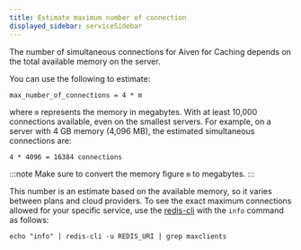 ```yaml
---
title: Estimate maximum number of connection
displayed_sidebar: serviceSidebar
---
```


The number of simultaneous connections for Aiven for Caching depends on the total available memory on the server.


You can use the following to estimate:

```plaintext
max_number_of_connections = 4 * m
```

where `m` represents the memory in megabytes. With at least 10,000
connections available, even on the smallest servers. For example, on a
server with 4 GB memory (4,096 MB), the estimated simultaneous connections are:

```plaintext
4 * 4096 = 16384 connections
```

:::note
Make sure to convert the memory figure `m` to megabytes.
:::

This number is an estimate based on the available memory, so it varies between plans
and cloud providers. To see the exact maximum connections allowed for your
specific service, use the [redis-cli](/docs/products/caching/howto/connect-redis-cli)
with the `info` command as follows:

```shell
echo "info" | redis-cli -u REDIS_URI | grep maxclients
```
